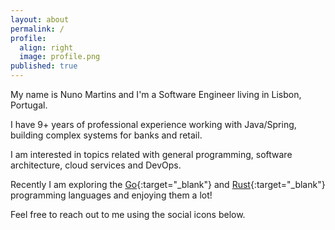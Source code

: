 ```yaml
---
layout: about
permalink: /
profile:
  align: right
  image: profile.png
published: true
---
```


My name is Nuno Martins and I'm a Software Engineer living in Lisbon, Portugal.  

I have 9+ years of professional experience working with Java/Spring, building complex 
systems for banks and retail.

I am interested in topics related with general programming, software architecture, cloud services and DevOps.

Recently I am exploring the [Go](https://golang.org/){:target="_blank"} and [Rust](https://www.rust-lang.org/){:target="_blank"} programming languages and enjoying them a lot!

Feel free to reach out to me using the social icons below.
